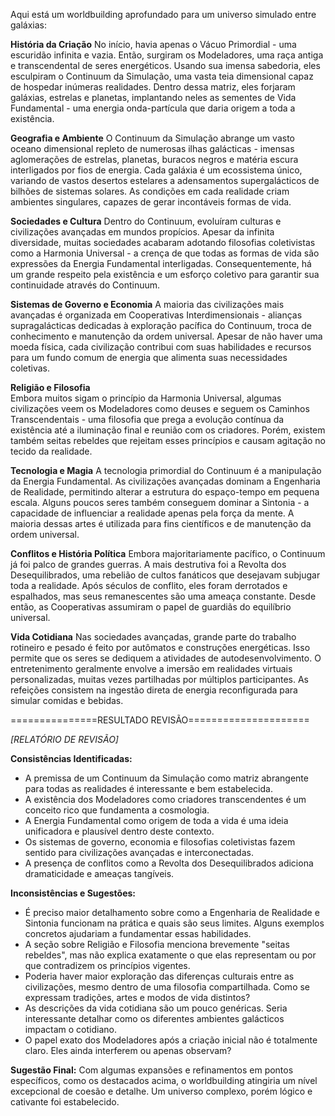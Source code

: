 Aqui está um worldbuilding aprofundado para um universo simulado entre galáxias:

**História da Criação**
No início, havia apenas o Vácuo Primordial - uma escuridão infinita e vazia. Então, surgiram os Modeladores, uma raça antiga e transcendental de seres energéticos. Usando sua imensa sabedoria, eles esculpiram o Continuum da Simulação, uma vasta teia dimensional capaz de hospedar inúmeras realidades. Dentro dessa matriz, eles forjaram galáxias, estrelas e planetas, implantando neles as sementes de Vida Fundamental - uma energia onda-partícula que daria origem a toda a existência.

**Geografia e Ambiente**
O Continuum da Simulação abrange um vasto oceano dimensional repleto de numerosas ilhas galácticas - imensas aglomerações de estrelas, planetas, buracos negros e matéria escura interligados por fios de energia. Cada galáxia é um ecossistema único, variando de vastos desertos estelares a adensamentos supergalácticos de bilhões de sistemas solares. As condições em cada realidade criam ambientes singulares, capazes de gerar incontáveis formas de vida.

**Sociedades e Cultura**
Dentro do Continuum, evoluíram culturas e civilizações avançadas em mundos propícios. Apesar da infinita diversidade, muitas sociedades acabaram adotando filosofias coletivistas como a Harmonia Universal - a crença de que todas as formas de vida são expressões da Energia Fundamental interligadas. Consequentemente, há um grande respeito pela existência e um esforço coletivo para garantir sua continuidade através do Continuum.

**Sistemas de Governo e Economia**
A maioria das civilizações mais avançadas é organizada em Cooperativas Interdimensionais - alianças supragalácticas dedicadas à exploração pacífica do Continuum, troca de conhecimento e manutenção da ordem universal. Apesar de não haver uma moeda física, cada civilização contribui com suas habilidades e recursos para um fundo comum de energia que alimenta suas necessidades coletivas.

**Religião e Filosofia**  
Embora muitos sigam o princípio da Harmonia Universal, algumas civilizações veem os Modeladores como deuses e seguem os Caminhos Transcendentais - uma filosofia que prega a evolução contínua da existência até a iluminação final e reunião com os criadores. Porém, existem também seitas rebeldes que rejeitam esses princípios e causam agitação no tecido da realidade.

**Tecnologia e Magia**
A tecnologia primordial do Continuum é a manipulação da Energia Fundamental. As civilizações avançadas dominam a Engenharia de Realidade, permitindo alterar a estrutura do espaço-tempo em pequena escala. Alguns poucos seres também conseguem dominar a Sintonia - a capacidade de influenciar a realidade apenas pela força da mente. A maioria dessas artes é utilizada para fins científicos e de manutenção da ordem universal.

**Conflitos e História Política**
Embora majoritariamente pacífico, o Continuum já foi palco de grandes guerras. A mais destrutiva foi a Revolta dos Desequilibrados, uma rebelião de cultos fanáticos que desejavam subjugar toda a realidade. Após séculos de conflito, eles foram derrotados e espalhados, mas seus remanescentes são uma ameaça constante. Desde então, as Cooperativas assumiram o papel de guardiãs do equilíbrio universal.

**Vida Cotidiana**
Nas sociedades avançadas, grande parte do trabalho rotineiro e pesado é feito por autômatos e construções energéticas. Isso permite que os seres se dediquem a atividades de autodesenvolvimento. O entretenimento geralmente envolve a imersão em realidades virtuais personalizadas, muitas vezes partilhadas por múltiplos participantes. As refeições consistem na ingestão direta de energia reconfigurada para simular comidas e bebidas.

===============RESULTADO REVISÃO=====================

*[RELATÓRIO DE REVISÃO]*

**Consistências Identificadas:**
- A premissa de um Continuum da Simulação como matriz abrangente para todas as realidades é interessante e bem estabelecida.
- A existência dos Modeladores como criadores transcendentes é um conceito rico que fundamenta a cosmologia.
- A Energia Fundamental como origem de toda a vida é uma ideia unificadora e plausível dentro deste contexto.
- Os sistemas de governo, economia e filosofias coletivistas fazem sentido para civilizações avançadas e interconectadas.
- A presença de conflitos como a Revolta dos Desequilibrados adiciona dramaticidade e ameaças tangíveis.

**Inconsistências e Sugestões:**
- É preciso maior detalhamento sobre como a Engenharia de Realidade e Sintonia funcionam na prática e quais são seus limites. Alguns exemplos concretos ajudariam a fundamentar essas habilidades.
- A seção sobre Religião e Filosofia menciona brevemente "seitas rebeldes", mas não explica exatamente o que elas representam ou por que contradizem os princípios vigentes.
- Poderia haver maior exploração das diferenças culturais entre as civilizações, mesmo dentro de uma filosofia compartilhada. Como se expressam tradições, artes e modos de vida distintos?
- As descrições da vida cotidiana são um pouco genéricas. Seria interessante detalhar como os diferentes ambientes galácticos impactam o cotidiano.
- O papel exato dos Modeladores após a criação inicial não é totalmente claro. Eles ainda interferem ou apenas observam?

**Sugestão Final:** Com algumas expansões e refinamentos em pontos específicos, como os destacados acima, o worldbuilding atingiria um nível excepcional de coesão e detalhe. Um universo complexo, porém lógico e cativante foi estabelecido.